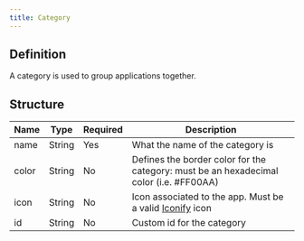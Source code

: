 ```yaml
---
title: Category
---
```


## Definition

A category is used to group applications together.

## Structure

| Name  | Type   | Required | Description                                                                            |
| ----- | ------ | -------- | -------------------------------------------------------------------------------------- |
| name  | String | Yes      | What the name of the category is                                                       |
| color | String | No       | Defines the border color for the category: must be an hexadecimal color (i.e. #FF00AA) |
| icon  | String    | No       | Icon associated to the app. Must be a valid [Iconify](https://icon-sets.iconify.design/) icon                                                             |
| id    | String | No       | Custom id for the category                                                             |
